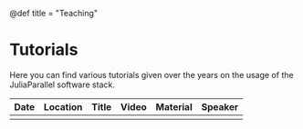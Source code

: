 @def title = "Teaching"

# Tutorials

Here you can find various tutorials given over the years on the usage of
the JuliaParallel software stack.

| Date | Location | Title | Video | Material | Speaker |
| ---- | -------- | ----- | ----- | -------- | ------- |
|      |          |       |       |          |         |
